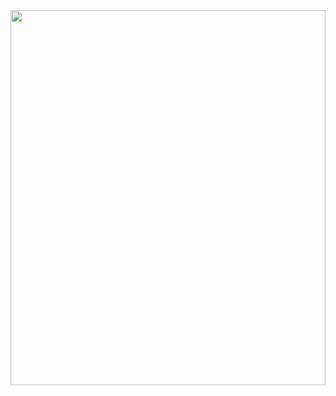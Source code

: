 <img src="https://storage.kun.uz/source/thumbnails/_medium/10/oNi9lohaxLvr_0ihE9XitWk-ZTRPYmsT_medium.jpg" width="100%" height="600"/>

